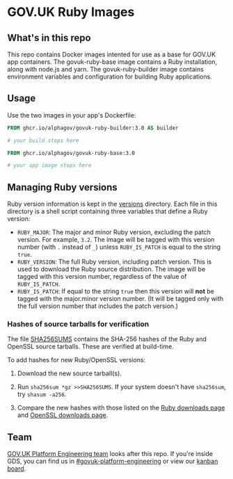 # GOV.UK Ruby Images


## What's in this repo

This repo contains Docker images intented for use as a base for GOV.UK app containers.
The govuk-ruby-base image contains a Ruby installation, along with node.js and yarn.
The govuk-ruby-builder image contains environment variables and configuration for building Ruby applications.


## Usage

Use the two images in your app's Dockerfile:

```dockerfile
FROM ghcr.io/alphagov/govuk-ruby-builder:3.0 AS builder

# your build steps here

FROM ghcr.io/alphagov/govuk-ruby-base:3.0

# your app image steps here
```


## Managing Ruby versions

Ruby version information is kept in the [versions](versions/) directory. Each file in this directory is a shell script containing three variables that define a Ruby version:

* `RUBY_MAJOR`: The major and minor Ruby version, excluding the patch version. For example, `3.2`. The image will be tagged with this version number (with `.` instead of `_`) unless `RUBY_IS_PATCH` is equal to the string `true`.
* `RUBY_VERSION`: The full Ruby version, including patch version. This is used to download the Ruby source distribution. The image will be tagged with this version number, regardless of the value of `RUBY_IS_PATCH`.
* `RUBY_IS_PATCH`: If equal to the string `true` then this version will **not** be tagged with the major.minor version number. (It will be tagged only with the full version number that includes the patch version.)


### Hashes of source tarballs for verification

The file [SHA256SUMS](SHA256SUMS) contains the SHA-256 hashes of the Ruby and OpenSSL source tarballs. These are verified at build-time.

To add hashes for new Ruby/OpenSSL versions:

1. Download the new source tarball(s).

1. Run `sha256sum *gz >>SHA256SUMS`. If your system doesn't have `sha256sum`, try `shasum -a256`.

1. Compare the new hashes with those listed on the [Ruby downloads page](https://www.ruby-lang.org/en/downloads/) and [OpenSSL downloads page](https://www.openssl.org/source/).


## Team

[GOV.UK Platform Engineering team](https://github.com/orgs/alphagov/teams/gov-uk-platform-engineering) looks after this repo. If you're inside GDS, you can find us in [#govuk-platform-engineering](https://gds.slack.com/channels/govuk-platform-engineering) or view our [kanban board](https://trello.com/b/u4FCzm53/).
